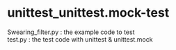 # unittest_unittest.mock-test
Swearing_filter.py : the example code to test\
test.py : the test code with unittest & unittest.mock
